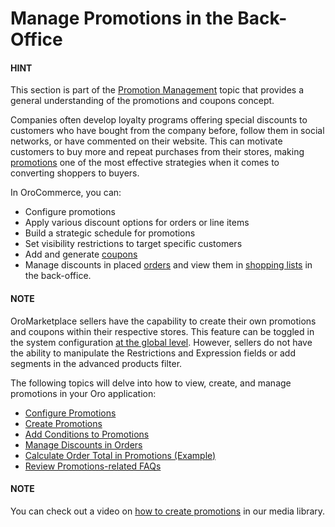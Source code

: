 <a id="user-guide-marketing-promotions"></a>

# Manage Promotions in the Back-Office

#### HINT
This section is part of the [Promotion Management](../../../../concept-guides/catalog-promotions/promotions/index.md#concept-guides-promotion-management) topic that provides a general understanding of the promotions and coupons concept.

Companies often develop loyalty programs offering special discounts to customers who have bought from the company before, follow them in social networks, or have commented on their website. This can motivate customers to buy more and repeat purchases from their stores, making [promotions](../../../../glossary.md#term-Promotion) one of the most effective strategies when it comes to converting shoppers to buyers.

In OroCommerce, you can:

* Configure promotions
* Apply various discount options for orders or line items
* Build a strategic schedule for promotions
* Set visibility restrictions to target specific customers
* Add and generate [coupons](../coupons/index.md#user-guide-marketing-promotions-coupons)
* Manage discounts in placed [orders](../../../sales/orders/index.md#user-guide-sales-orders) and view them in [shopping lists](../../../sales/shopping-lists/index.md#user-guide-sales-shopping-lists) in the back-office.

#### NOTE
OroMarketplace sellers have the capability to create their own promotions and coupons within their respective stores. This feature can be toggled in the system configuration [at the global level](../../../system/configuration/commerce/marketplace/marketplace-general.md#configuration-commerce-marketplace-seller-global). However, sellers do not have the ability to manipulate the Restrictions and Expression fields or add segments in the advanced products filter.

The following topics will delve into how to view, create, and manage promotions in your Oro application:

* [Configure Promotions](../../../system/configuration/commerce/sales/promotions-settings.md#sys-config-commerce-sales-promotions)
* [Create Promotions](create.md#user-guide-marketing-promotions-create)
* [Add Conditions to Promotions](conditions.md#user-guide-marketing-promotions-conditions)
* [Manage Discounts in Orders](manage-discounts-in-orders.md#user-guide-sales-orders-promotions)
* [Calculate Order Total in Promotions (Example)](price-calculation-sample.md#user-guide-marketing-promotions-price-calculation)
* [Review Promotions-related FAQs](faqs.md#user-guide-marketing-promotions-issues)

#### NOTE
You can check out a video on <a href="https://academy.oroinc.com/media-library/how-to-create-coupons-and-link-them-to-promotions" target="_blank">how to create promotions</a> in our media library.
